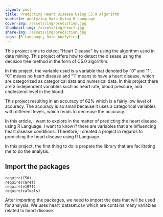 ```yaml
---
layout: post
title: Predicting Heart Disease Using C5.0 Algorithm
subtitle: Analyzing Data Using R Language
cover-img: /assets/img/prediction.jpg
thumbnail-img: /assets/img/heart.jpg
share-img: /assets/img/prediction.jpg
tags: [R Language, Data Analytics]
---
```


 This project aims to detect "Heart Disease"
by using the algorithm used in data mining. This project offers how to detect the disease 
using the decision tree method in the form of C5.0 algorithm. 

In this project, the variable used is a variable that denoted by “0” and “1”. “0” means no heart disease and “1” means to
have a heart disease, which are categorized as categorical data and numerical data. In this project there are 3 independent variables such as heart rate, 
blood pressure, and cholesterol level in the blood.

This project resulting in an accuracy of 62% which is a fairly low level of accuracy. The accuracy is so small because it uses a categorical variables
with different levels, which tends to decrease the accuracy.

In this article, I want to explore in the matter of predicting the heart disease using R Language. I want to know if there are variables 
that are influencing heart disease conditions.  Therefore, I created a project in regards to predicting the heart disease using R Language.

In this project, the first thing to do is prepare the library that are facilitating me to do the analysis.

## Import the packages

~~~
require(C50)
require(caret)
require(e1071)
require(caTools)
~~~

After importing the packages, we need to import the data that will be used for analysis. We uses heart_dataset.csv which are contains many variables related to heart disease.

